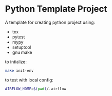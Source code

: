 # Python Template Project

A template for creating python project using:
- tox
- pytest
- mypy
- setuptool
- gnu make

to intialize:

```bash
make init-env
```

to test with local config:

```bash
AIRFLOW_HOME=$(pwd)/.airflow
```